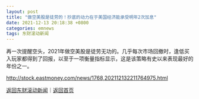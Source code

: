 ```yaml
---
layout: post
title: "做空美股是徒劳的！抄底的动力在于美国经济能承受明年2次加息"
date: 2021-12-13 20:18:38 +0800
categories: emnews
tags: 东财滚动新闻
---
```


再一次提醒空头，2021年做空美股是徒劳无功的。几乎每次市场回撤时，逢低买入玩家都得到了回报，以至于一项衡量指标显示，这是该策略有史以来表现最好的年份之一。

<http://stock.eastmoney.com/news/1768,202112132211764975.html>

[返回东财滚动新闻](//finews.withounder.com/emnews/)｜[返回首页](//finews.withounder.com/)